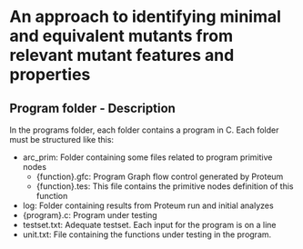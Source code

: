 # An approach to identifying minimal and equivalent mutants from relevant mutant features and properties

Program folder - Description
-----------------------------
In the programs folder, each folder contains a program in C. Each folder must be structured like this:
 - arc_prim: Folder containing some files related to program primitive nodes
    - {function}.gfc: Program Graph flow control generated by Proteum
    - {function}.tes: This file contains the primitive nodes definition of this function
 - log: Folder containing results from Proteum run and initial analyzes
 - {program}.c: Program under testing
 - testset.txt: Adequate testset. Each input for the program is on a line
 - unit.txt: File containing the functions under testing in the program.